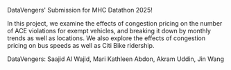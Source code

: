 DataVengers' Submission for MHC Datathon 2025!

In this project, we examine the effects of congestion pricing on the number of ACE violations for exempt vehicles, and breaking it down by monthly trends as well as locations. We also explore the effects of congestion pricing on bus speeds as well as Citi Bike ridership.

DataVengers: Saajid Al Wajid,  Mari Kathleen Abdon, Akram Uddin, Jin Wang


